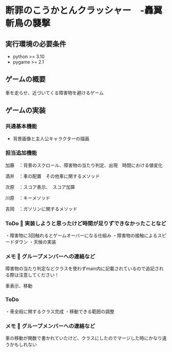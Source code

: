 #  断罪のこうかとんクラッシャー　-轟翼斬鳥の襲撃
## 実行環境の必要条件
* python >= 3.10
* pygame >= 2.1
## ゲームの概要
車を走らせ、近づいてくる障害物を避けるゲーム
## ゲームの実装
### 共通基本機能
* 背景画像と主人公キャラクターの描画
### 担当追加機能
加藤　：背景のスクロール、障害物の当たり判定、出現　時間における値変化

酒井　：車の配置　その他車に関するメソッド

次原　：スコア表示、　スコア加算

川原　：キーメソッド

吉岡　：ガソリンに関するメソッド

### ToDo  実装しようと思ったけど時間が足りずできなかったことなど
・障害物に3回触れるとゲームオーバーになる仕組み
・障害物の接触によるスピードダウン
・天候の実装
### メモ  グループメンバーへの連絡など
障害物の当たり判定などクラスを使わずmain内に記載されているので追記される際は注意してください！


車表示、移動
### ToDo 
・車全般に関するクラス完成
・移動できる範囲の調整
### メモ  グループメンバーへの連絡など
車の移動が関数で書かれていたけど、クラスにしたのでマージした時にかなり違うかもしれない
